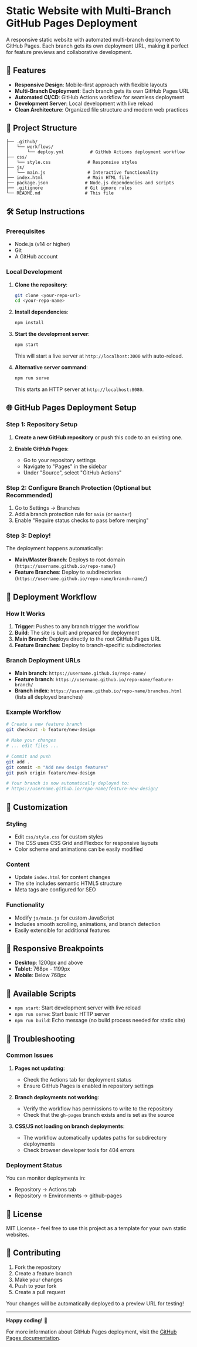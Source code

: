 # Static Website with Multi-Branch GitHub Pages Deployment

A responsive static website with automated multi-branch deployment to GitHub Pages. Each branch gets its own deployment URL, making it perfect for feature previews and collaborative development.

## 🚀 Features

- **Responsive Design**: Mobile-first approach with flexible layouts
- **Multi-Branch Deployment**: Each branch gets its own GitHub Pages URL
- **Automated CI/CD**: GitHub Actions workflow for seamless deployment
- **Development Server**: Local development with live reload
- **Clean Architecture**: Organized file structure and modern web practices

## 📁 Project Structure

```
├── .github/
│   └── workflows/
│       └── deploy.yml          # GitHub Actions deployment workflow
├── css/
│   └── style.css              # Responsive styles
├── js/
│   └── main.js                # Interactive functionality
├── index.html                 # Main HTML file
├── package.json              # Node.js dependencies and scripts
├── .gitignore                # Git ignore rules
└── README.md                 # This file
```

## 🛠️ Setup Instructions

### Prerequisites

- Node.js (v14 or higher)
- Git
- A GitHub account

### Local Development

1. **Clone the repository**:
   ```bash
   git clone <your-repo-url>
   cd <your-repo-name>
   ```

2. **Install dependencies**:
   ```bash
   npm install
   ```

3. **Start the development server**:
   ```bash
   npm start
   ```
   
   This will start a live server at `http://localhost:3000` with auto-reload.

4. **Alternative server command**:
   ```bash
   npm run serve
   ```
   This starts an HTTP server at `http://localhost:8080`.

## 🌐 GitHub Pages Deployment Setup

### Step 1: Repository Setup

1. **Create a new GitHub repository** or push this code to an existing one.

2. **Enable GitHub Pages**:
   - Go to your repository settings
   - Navigate to "Pages" in the sidebar
   - Under "Source", select "GitHub Actions"

### Step 2: Configure Branch Protection (Optional but Recommended)

1. Go to Settings → Branches
2. Add a branch protection rule for `main` (or `master`)
3. Enable "Require status checks to pass before merging"

### Step 3: Deploy!

The deployment happens automatically:

- **Main/Master Branch**: Deploys to root domain (`https://username.github.io/repo-name/`)
- **Feature Branches**: Deploy to subdirectories (`https://username.github.io/repo-name/branch-name/`)

## 🔄 Deployment Workflow

### How It Works

1. **Trigger**: Pushes to any branch trigger the workflow
2. **Build**: The site is built and prepared for deployment
3. **Main Branch**: Deploys directly to the root GitHub Pages URL
4. **Feature Branches**: Deploy to branch-specific subdirectories

### Branch Deployment URLs

- **Main branch**: `https://username.github.io/repo-name/`
- **Feature branch**: `https://username.github.io/repo-name/feature-branch/`
- **Branch index**: `https://username.github.io/repo-name/branches.html` (lists all deployed branches)

### Example Workflow

```bash
# Create a new feature branch
git checkout -b feature/new-design

# Make your changes
# ... edit files ...

# Commit and push
git add .
git commit -m "Add new design features"
git push origin feature/new-design

# Your branch is now automatically deployed to:
# https://username.github.io/repo-name/feature-new-design/
```

## 🎨 Customization

### Styling
- Edit `css/style.css` for custom styles
- The CSS uses CSS Grid and Flexbox for responsive layouts
- Color scheme and animations can be easily modified

### Content
- Update `index.html` for content changes
- The site includes semantic HTML5 structure
- Meta tags are configured for SEO

### Functionality
- Modify `js/main.js` for custom JavaScript
- Includes smooth scrolling, animations, and branch detection
- Easily extensible for additional features

## 📱 Responsive Breakpoints

- **Desktop**: 1200px and above
- **Tablet**: 768px - 1199px
- **Mobile**: Below 768px

## 🔧 Available Scripts

- `npm start`: Start development server with live reload
- `npm run serve`: Start basic HTTP server
- `npm run build`: Echo message (no build process needed for static site)

## 🐛 Troubleshooting

### Common Issues

1. **Pages not updating**: 
   - Check the Actions tab for deployment status
   - Ensure GitHub Pages is enabled in repository settings

2. **Branch deployments not working**:
   - Verify the workflow has permissions to write to the repository
   - Check that the `gh-pages` branch exists and is set as the source

3. **CSS/JS not loading on branch deployments**:
   - The workflow automatically updates paths for subdirectory deployments
   - Check browser developer tools for 404 errors

### Deployment Status

You can monitor deployments in:
- Repository → Actions tab
- Repository → Environments → github-pages

## 📄 License

MIT License - feel free to use this project as a template for your own static websites.

## 🤝 Contributing

1. Fork the repository
2. Create a feature branch
3. Make your changes
4. Push to your fork
5. Create a pull request

Your changes will be automatically deployed to a preview URL for testing!

---

**Happy coding!** 🎉

For more information about GitHub Pages deployment, visit the [GitHub Pages documentation](https://docs.github.com/en/pages).